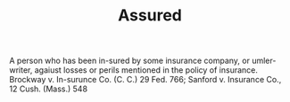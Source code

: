 ---
title: Assured
permalink: "/definitions/assured.html"
body: A person who has been in-sured by some insurance company, or umler-writer, agaiust
  losses or perils mentioned in the policy of insurance. Brockway v. In-surunce Co.
  (C. C.) 29 Fed. 766; Sanford v. Insurance Co., 12 Cush. (Mass.) 548
published_at: '2018-07-07'
layout: post
---